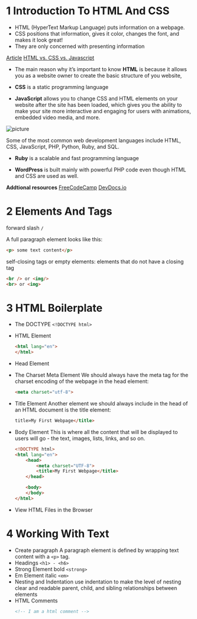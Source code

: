 1 Introduction To HTML And CSS
===
- HTML (HyperText Markup Language) puts information on a webpage.
- CSS positions that information, gives it color, changes the font, and makes it look great!
- They are only concerned with presenting information

[Article](https://www.freecodecamp.org/news/html-css-and-javascript-explained-for-beginners/)
[HTML vs. CSS vs. Javascript](https://brytdesigns.com/html-css-javascript-whats-the-difference)

- The main reason why it’s important to know **HTML** is because it allows you as a website owner to create the basic structure of you website,

- **CSS** is a static programming language

- **JavaScript** allows you to change CSS and HTML elements on your website after the site has been loaded, which gives you the ability to make your site more interactive and engaging for users with animations, embedded video media, and more.

![picture](https://admin.brytdesigns.com/wp-content/uploads/2019/12/html_css_javascript_infographic.png)

Some of the most common web development languages include HTML, CSS, JavaScript, PHP, Python, Ruby, and SQL.

- **Ruby** is a scalable and fast programming language

- **WordPress** is built mainly with powerful PHP code even though HTML and CSS are used as well.
  

**Addtional resources**
[FreeCodeCamp](https://www.freecodecamp.org/learn)
[DevDocs.io](https://devdocs.io/)

2 Elements And Tags
===
forward slash `/`

A full paragraph element looks like this:
```html
<p> some text content</p>
```
self-closing tags or empty elements: elements that do not have a closing tag
```html
<br /> or <img/>
<br> or <img>
```

3 HTML Boilerplate
===
- The DOCTYPE
  ```<!DOCTYPE html>```
- HTML Element
  ```html
  <html lang="en">
  </html>
  ```
- Head Element
  
- The Charset Meta Element
We should always have the meta tag for the charset encoding of the webpage in the head element: 
    ```html
    <meta charset="utf-8">
    ```


- Title Element
Another element we should always include in the head of an HTML document is the title element:
    ```html
    title>My First Webpage</title>
    ```
- Body Element
  This is where all the content that will be displayed to users will go - the text, images, lists, links, and so on.
    ```html
    <!DOCTYPE html>
    <html lang="en">
        <head>
            <meta charset="UTF-8">
            <title>My First Webpage</title>
        </head>

        <body>
        </body>
    </html>
    ```
- View HTML Files in the Browser
  
4 Working With Text
===
- Create paragraph
  A paragraph element is defined by wrapping text content with a `<p>` tag.
- Headings
  `<h1> - <h6>`
- Strong Element
  bold `<strong>`
- Em Element
  italic `<em>`
- Nesting and Indentation
  use indentation to make the level of nesting clear and readable
  parent, child, and sibling relationships between elements
- HTML Comments
  ```html
  <!-- I am a html comment -->
  ```
